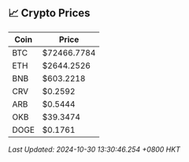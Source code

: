 ## 📈 Crypto Prices

| Coin | Price |
| ---- | ----- |
| BTC | $72466.7784 |
| ETH | $2644.2526 |
| BNB | $603.2218 |
| CRV | $0.2592 |
| ARB | $0.5444 |
| OKB | $39.3474 |
| DOGE | $0.1761 |

_Last Updated: 2024-10-30 13:30:46.254 +0800 HKT_